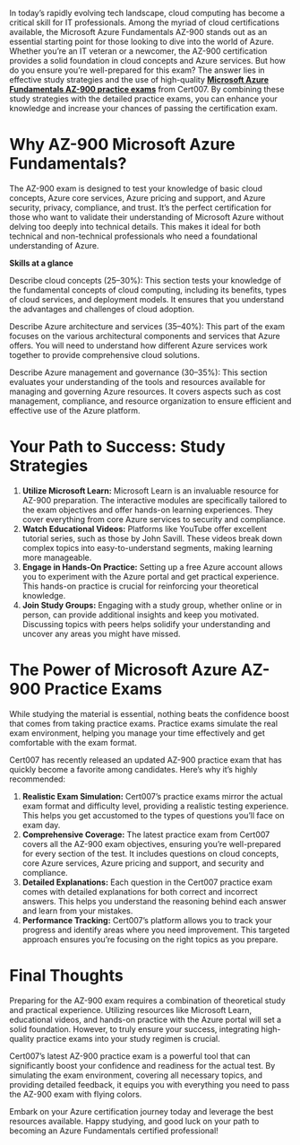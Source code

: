 <p>In today&rsquo;s rapidly evolving tech landscape, cloud computing has become a critical skill for IT professionals. Among the myriad of cloud certifications available, the Microsoft Azure Fundamentals AZ-900 stands out as an essential starting point for those looking to dive into the world of Azure. Whether you&rsquo;re an IT veteran or a newcomer, the AZ-900 certification provides a solid foundation in cloud concepts and Azure services. But how do you ensure you&rsquo;re well-prepared for this exam? The answer lies in effective study strategies and the use of high-quality <a href="https://www.cert007.com/exam/az-900/"><strong>Microsoft Azure Fundamentals AZ-900 practice exams</strong></a> from Cert007. By combining these study strategies with the detailed practice exams, you can enhance your knowledge and increase your chances of passing the certification exam.</p>

<h1><strong>Why AZ-900 Microsoft Azure Fundamentals?</strong></h1>

<p>The AZ-900 exam is designed to test your knowledge of basic cloud concepts, Azure core services, Azure pricing and support, and Azure security, privacy, compliance, and trust. It&rsquo;s the perfect certification for those who want to validate their understanding of Microsoft Azure without delving too deeply into technical details. This makes it ideal for both technical and non-technical professionals who need a foundational understanding of Azure.</p>

<p><strong>Skills at a glance</strong></p>

<p>Describe cloud concepts (25&ndash;30%): This section tests your knowledge of the fundamental concepts of cloud computing, including its benefits, types of cloud services, and deployment models. It ensures that you understand the advantages and challenges of cloud adoption.</p>

<p>Describe Azure architecture and services (35&ndash;40%): This part of the exam focuses on the various architectural components and services that Azure offers. You will need to understand how different Azure services work together to provide comprehensive cloud solutions.</p>

<p>Describe Azure management and governance (30&ndash;35%): This section evaluates your understanding of the tools and resources available for managing and governing Azure resources. It covers aspects such as cost management, compliance, and resource organization to ensure efficient and effective use of the Azure platform.</p>

<h1><strong>Your Path to Success: Study Strategies</strong></h1>

<ol>
	<li><strong>Utilize Microsoft Learn:</strong> Microsoft Learn is an invaluable resource for AZ-900 preparation. The interactive modules are specifically tailored to the exam objectives and offer hands-on learning experiences. They cover everything from core Azure services to security and compliance.</li>
	<li><strong>Watch Educational Videos:</strong> Platforms like YouTube offer excellent tutorial series, such as those by John Savill. These videos break down complex topics into easy-to-understand segments, making learning more manageable.</li>
	<li><strong>Engage in Hands-On Practice:</strong> Setting up a free Azure account allows you to experiment with the Azure portal and get practical experience. This hands-on practice is crucial for reinforcing your theoretical knowledge.</li>
	<li><strong>Join Study Groups:</strong> Engaging with a study group, whether online or in person, can provide additional insights and keep you motivated. Discussing topics with peers helps solidify your understanding and uncover any areas you might have missed.</li>
</ol>

<h1><strong>The Power of Microsoft Azure AZ-900 Practice Exams</strong></h1>

<p>While studying the material is essential, nothing beats the confidence boost that comes from taking practice exams. Practice exams simulate the real exam environment, helping you manage your time effectively and get comfortable with the exam format.</p>

<p>Cert007 has recently released an updated AZ-900 practice exam that has quickly become a favorite among candidates. Here&rsquo;s why it&rsquo;s highly recommended:</p>

<ol>
	<li><strong>Realistic Exam Simulation:</strong> Cert007&rsquo;s practice exams mirror the actual exam format and difficulty level, providing a realistic testing experience. This helps you get accustomed to the types of questions you&rsquo;ll face on exam day.</li>
	<li><strong>Comprehensive Coverage:</strong> The latest practice exam from Cert007 covers all the AZ-900 exam objectives, ensuring you&rsquo;re well-prepared for every section of the test. It includes questions on cloud concepts, core Azure services, Azure pricing and support, and security and compliance.</li>
	<li><strong>Detailed Explanations:</strong> Each question in the Cert007 practice exam comes with detailed explanations for both correct and incorrect answers. This helps you understand the reasoning behind each answer and learn from your mistakes.</li>
	<li><strong>Performance Tracking:</strong> Cert007&rsquo;s platform allows you to track your progress and identify areas where you need improvement. This targeted approach ensures you&rsquo;re focusing on the right topics as you prepare.</li>
</ol>

<h1><strong>Final Thoughts</strong></h1>

<p>Preparing for the AZ-900 exam requires a combination of theoretical study and practical experience. Utilizing resources like Microsoft Learn, educational videos, and hands-on practice with the Azure portal will set a solid foundation. However, to truly ensure your success, integrating high-quality practice exams into your study regimen is crucial.</p>

<p>Cert007&rsquo;s latest AZ-900 practice exam is a powerful tool that can significantly boost your confidence and readiness for the actual test. By simulating the exam environment, covering all necessary topics, and providing detailed feedback, it equips you with everything you need to pass the AZ-900 exam with flying colors.</p>

<p>Embark on your Azure certification journey today and leverage the best resources available. Happy studying, and good luck on your path to becoming an Azure Fundamentals certified professional!</p>

<p><!-- notionvc: 79799530-5d38-4ae4-b82f-f9611722b50d --></p>
